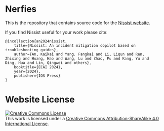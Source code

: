 # Nerfies

This is the repository that contains source code for the [Nissist website](https://nerfies.github.io).

If you find Nissist useful for your work please cite:
```
@incollection{an2024nissist,
    title={Nissist: An incident mitigation copilot based on troubleshooting guides},
    author={An, Kaikai and Yang, Fangkai and Li, Liqun and Ren, Zhixing and Huang, Hao and Wang, Lu and Zhao, Pu and Kang, Yu and Ding, Hua and Lin, Qingwei and others},
    booktitle={ECAI 2024},
    year={2024},
    publisher={IOS Press}
}
```

# Website License
<a rel="license" href="http://creativecommons.org/licenses/by-sa/4.0/"><img alt="Creative Commons License" style="border-width:0" src="https://i.creativecommons.org/l/by-sa/4.0/88x31.png" /></a><br />This work is licensed under a <a rel="license" href="http://creativecommons.org/licenses/by-sa/4.0/">Creative Commons Attribution-ShareAlike 4.0 International License</a>.
